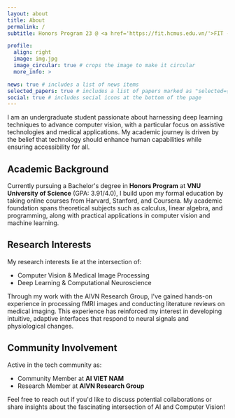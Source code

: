 ```yaml
---
layout: about
title: About
permalink: /
subtitle: Honors Program 23 @ <a href='https://fit.hcmus.edu.vn/'>FIT - HCMUS</a>.

profile:
  align: right
  image: img.jpg
  image_circular: true # crops the image to make it circular
  more_info: >

news: true # includes a list of news items
selected_papers: true # includes a list of papers marked as "selected={true}"
social: true # includes social icons at the bottom of the page
---
```


I am an undergraduate student passionate about harnessing deep learning techniques to advance computer vision, with a particular focus on assistive technologies and medical applications. My academic journey is driven by the belief that technology should enhance human capabilities while ensuring accessibility for all.

## Academic Background  
Currently pursuing a Bachelor's degree in **Honors Program** at **VNU University of Science** (GPA: 3.91/4.0), I build upon my formal education by taking online courses from Harvard, Stanford, and Coursera. My academic foundation spans theoretical subjects such as calculus, linear algebra, and programming, along with practical applications in computer vision and machine learning.

## Research Interests  
My research interests lie at the intersection of:  
- Computer Vision & Medical Image Processing  
- Deep Learning & Computational Neuroscience

Through my work with the AIVN Research Group, I've gained hands-on experience in processing fMRI images and conducting literature reviews on medical imaging. This experience has reinforced my interest in developing intuitive, adaptive interfaces that respond to neural signals and physiological changes.

<!-- ## Technical Projects  
I've led several projects that demonstrate my technical capabilities:  
- Implemented stereo matching algorithms for 3D depth reconstruction  
- Built image retrieval systems using CLIP embeddings and semantic search  
- Developed pathfinding visualizations using various algorithms (DFS, BFS, A*, Q-Learning)  
- Created optimized game engines with AI components   -->

## Community Involvement  
Active in the tech community as:  
- Community Member at **AI VIET NAM**  
- Research Member at **AIVN Research Group**  

Feel free to reach out if you'd like to discuss potential collaborations or share insights about the fascinating intersection of AI and Computer Vision!  


<!-- Write your biography here. Tell the world about yourself. Link to your favorite [subreddit](http://reddit.com). You can put a picture in, too. The code is already in, just name your picture `prof_pic.jpg` and put it in the `img/` folder.

Put your address / P.O. box / other info right below your picture. You can also disable any of these elements by editing `profile` property of the YAML header of your `_pages/about.md`. Edit `_bibliography/papers.bib` and Jekyll will render your [publications page](/al-folio/publications/) automatically.

Link to your social media connections, too. This theme is set up to use [Font Awesome icons](https://fontawesome.com/) and [Academicons](https://jpswalsh.github.io/academicons/), like the ones below. Add your Facebook, Twitter, LinkedIn, Google Scholar, or just disable all of them. -->
